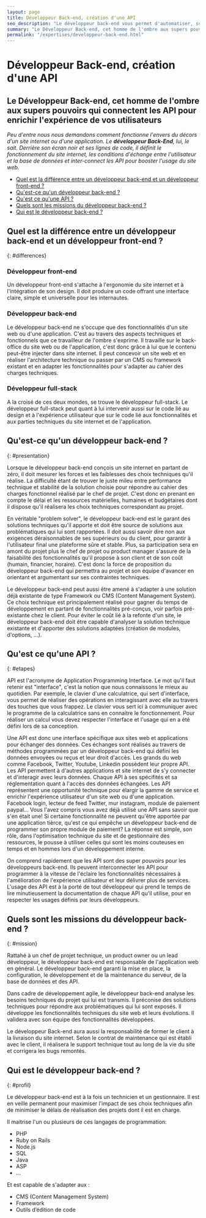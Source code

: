 ```yaml
---
layout: page
title: Développeur Back-end, création d'une API
seo_description: "Le développeur back-end vous permet d'automatiser, scaller et connecter votre back-office en Python, NodeJS et Ruby."
summary: "Le Développeur Back-end, cet homme de l'ombre aux supers pouvoirs qui connectent les API pour enrichir l'expérience de vos utilisateurs"
permalink: "/expertises/developpeur-back-end.html"
---
```


# Développeur Back-end, création d'une API

## Le Développeur Back-end, cet homme de l'ombre aux supers pouvoirs qui connectent les API pour enrichir l'expérience de vos utilisateurs

_Peu d'entre nous nous demandons comment fonctionne l'envers du décors d'un site internet ou d'une application. Le **développeur Back-End**, lui, le sait. Derrière son écran noir et ses lignes de code, il définit le fonctionnement du site internet, les conditions d'échange entre l'utilisateur et la base de données et inter-connect les API pour booster l'usage du site web._

- [Quel est la différence entre un développeur back-end et un développeur front-end ?](#differences)
- [Qu'est-ce qu'un développeur back-end ?](#presentation)
- [Qu'est ce qu'une API ?](#etapes)
- [Quels sont les missions du développeur back-end ?](#mission)
- [Qui est le développeur back-end ?](#profil)

## Quel est la différence entre un développeur back-end et un développeur front-end ?

{: #differences}

### Développeur front-end

Un développeur front-end s'attache à l'ergonomie du site internet et à l'intégration de son design. Il doit produire un code offrant une interface claire, simple et universelle pour les internautes.

### Développeur back-end

Le développeur back-end ne s'occupe que des fonctionnalités d'un site web ou d'une application. C'est au travers des aspects techniques et fonctionnels que ce travailleur de l'ombre s'exprime. Il travaille sur le back-office du site web ou de l'application, c'est donc grâce à lui que le contenu peut-être injecter dans site internet. Il peut concevoir un site web et en réaliser l'architecture technique ou passer par un CMS ou framework existant et en adapter les fonctionnalités pour s'adapter au cahier des charges techniques.

### Développeur full-stack

A la croisé de ces deux mondes, se trouve le développeur full-stack. Le développeur full-stack peut quant à lui intervenir aussi sur le code lié au design et à l'expérience utilisateur que sur le code lié aux fonctionnalités et aux parties techniques du site internet et de l'application.

## Qu'est-ce qu'un développeur back-end ?

{: #presentation}

Lorsque le développeur back-end conçois un site internet en partant de zéro, il doit mesurer les forces et les faiblesses des choix techniques qu'il réalise. La difficulté étant de trouver le juste mileu entre performance technique et stabilité de la solution choisie pour répondre au cahier des charges fonctionnel réalisé par le chef de projet. C'est donc en prenant en compte le délai et les ressources matérielles, humaines et budgétaires dont il dispose qu'il réalisera les choix techniques correspondant au projet.

En véritable "problem solver", le développeur back-end est le garant des solutions techniques qu'il apporte et doit être source de solutions aux problématiques qui lui sont rapportées. Il doit aussi savoir dire non aux exigences déraisonnables de ses supérieurs ou du client, pour garantir à l'utilisateur final une plateforme sûre et stable. Plus, sa participation sera en amont du projet plus le chef de projet ou product manager s'assure de la faisabilité des fonctionnalités qu'il propose à son client et de son coût (humain, financier, horaire). C'est donc la force de proposition du développeur back-end qui permettra au projet et son équipe d'avancer en orientant et argumentant sur ses contraintes techniques.

Le développeur back-end peut aussi être amené à s'adapter à une solution déjà existante de type Framework ou CMS (Content Management System). Ce choix technique est principalement réalisé pour gagner du temps de développement en partant de fonctionnalités pré-conçus, voir parfois pré-existante chez le client. Pour éviter le coût lié à la refonte d'un site, le développeur back-end doit être capable d'analyser la solution technique existante et d'apporter des solutions adaptées (création de modules, d'options, ...).

## Qu'est ce qu'une API ?

{: #etapes}

API est l'acronyme de Application Programming Interface. Le mot qu'il faut retenir est "interface", c'est la notion que nous connaissons le mieux au quotidien. Par exemple, le clavier d'une calculatrice, qui sert d'interface, vous permet de réaliser des opérations en interagissant avec elle au travers des touches que vous frappez. Le clavier vous sert ici à communiquer avec le programme de la calculatrice sans en connaitre le fonctionnement. Pour réaliser un calcul vous devez respecter l'interface et l'usage qui en a été défini lors de sa conception.

Une API est donc une interface spécifique aux sites web et applications pour échanger des données. Ces échanges sont réalisés au travers de méthodes programmées par un développeur back-end qui défini les données envoyées ou reçus et leur droit d'accès. Les grands du web comme Facebook, Twitter, Youtube, Linkedin possèdent leur propre API. Les API permettent à d'autres applications et site internet de s'y connecter et d'interagir avec leurs données. Chaque API à ses spécifités et sa réglementation quant à l'accès des données échangées. Les API représentent une opportunité technique pour élargir la gamme de service et enrichir l'expérience utilisateur d'un site web ou d'une application. Facebook login, lecteur de feed Twitter, mur instagram, module de paiement paypal... Vous l'avez compris vous avez déjà utilisé une API sans savoir que s'en était une! Si certaine fonctionnalité ne peuvent qu'être apportée par une application tièrce, qu'est ce qui empêche un développeur back-end de programmer son propre module de paiement? La réponse est simple, son rôle, dans l'optimisation technique du site et de gestionnaire des ressources, le pousse à utiliser celles qui sont les moins couteuses en temps et en hommes lors d'un développement interne.

On comprend rapidement que les API sont des super pouvoirs pour les développeurs back-end. Ils peuvent interconnecter les API pour programmer à la vitesse de l'éclaire les fonctionnalités nécessaires à l'amélioration de l'expérience utilisateur et leur délivrer plus de services. L'usage des API est à la porté de tout développeur qui prend le temps de lire minutieusement la documentation de chaque API qu'il utilise, pour en respecter les usages définis par leurs développeurs.

## Quels sont les missions du développeur back-end ?

{: #mission}

Rattahé à un chef de projet technique, un product owner ou un lead développeur, le développeur back-end est responsable de l'application web en général. Le développeur back-end garanti la mise en place, la configuration, le développement et de la maintenance du serveur, de la base de données et des API.

Dans cadre de développement agile, le développeur back-end analyse les besoins techniques du projet qui lui est transmis. Il préconise des solutions techniques pour répondre aux problématiques qui lui sont exposés. Il développe les fonctionnalités techniques du site web et leurs évolutions. Il validera avec son équipe des fonctionnalités développées.

Le développeur Back-end aura aussi la responsabilité de former le client à la livraison du site internet. Selon le contrat de maintenance qui est établi avec le client, il réalisera le support technique tout au long de la vie du site et corrigera les bugs remontés.

## Qui est le développeur back-end ?

{: #profil}

Le développeur back-end est à la fois un technicien et un gestionnaire. Il est en veille permanent pour maximiser l'impact de ses choix techniques afin de minimiser le délais de réalisation des projets dont il est en charge.

Il maitrise l'un ou plusieurs de ces langages de programmation:

- PHP
- Ruby on Rails
- Node.js
- SQL
- Java
- ASP
- ...

Et est capable de s'adapter aux :

- CMS (Content Management System)
- Framework
- Outils d’édition de code
